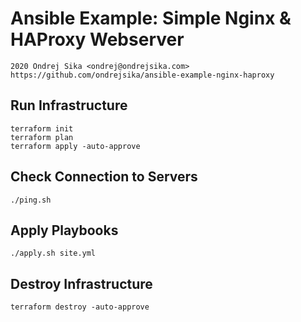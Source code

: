 # Ansible Example: Simple Nginx & HAProxy Webserver

    2020 Ondrej Sika <ondrej@ondrejsika.com>
    https://github.com/ondrejsika/ansible-example-nginx-haproxy


## Run Infrastructure

```
terraform init
terraform plan
terraform apply -auto-approve
```

## Check Connection to Servers

```
./ping.sh
```

## Apply Playbooks

```
./apply.sh site.yml
```

## Destroy Infrastructure

```
terraform destroy -auto-approve
```
